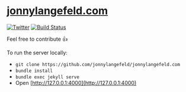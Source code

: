 <h1><a href="https://jonnylangefeld.com/" target="_blank">jonnylangefeld.com</a></h1>

[![Twitter](https://img.shields.io/badge/twitter-@jonnylangefeld-blue.svg)](http://twitter.com/jonnylangefeld)
[![Build Status](https://travis-ci.org/jonnylangefeld/jonnylangefeld.com.svg?branch=master)](https://travis-ci.org/elsesiy/jonnylangefeld.com)

Feel free to contribute 👍 

To run the server locally:

- `git clone https://github.com/jonnylangefeld/jonnylangefeld.com`
- `bundle install`
- `bundle exec jekyll serve`
- Open [http://127.0.0.1:4000](http://127.0.0.1:4000)